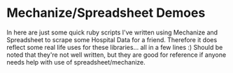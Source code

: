 Mechanize/Spreadsheet Demoes
=============

In here are just some quick ruby scripts I've written using Mechanize and Spreadsheet to scrape some Hospital Data for a friend.
Therefore it does reflect some real life uses for these libraries... all in a few lines :)
Should be noted that they're not well written, but they are good for reference if anyone needs help with use of spreadsheet/mechanize.
